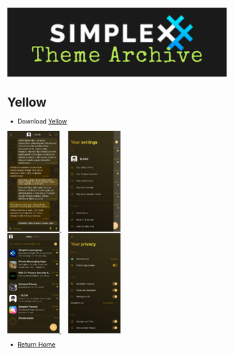 ![SxC Theme Archive Banner](../resources/SxC_themeBanner06.jpg)

# Yellow

* Download [Yellow](../themes/SxC_yellow.theme)

<a href="../screenshots/SxC_yellow01.jpg" target="_blank">
	<img src="../screenshots/SxC_yellow01.jpg" width="120">
</a>&nbsp;&nbsp;&nbsp;
<a href="../screenshots/SxC_yellow02.jpg" target="_blank">
	<img src="../screenshots/SxC_yellow02.jpg" width="120">
</a>
<br>
<a href="../screenshots/SxC_yellow03.jpg" target="_blank">
	<img src="../screenshots/SxC_yellow03.jpg" width="120">
</a>&nbsp;&nbsp;&nbsp;
<a href="../screenshots/SxC_yellow04.jpg" target="_blank">
	<img src="../screenshots/SxC_yellow04.jpg" width="120">
</a>

* [Return Home](../)
